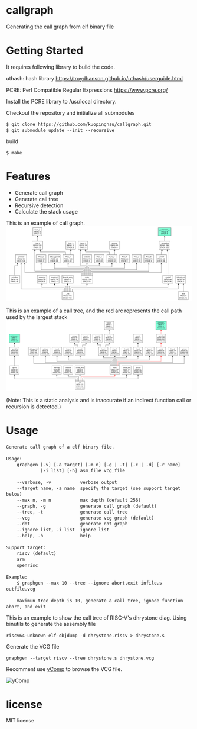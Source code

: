 # callgraph
Generating the call graph from elf binary file

# Getting Started
It requires following library to build the code.

uthash: hash library
https://troydhanson.github.io/uthash/userguide.html

PCRE: Perl Compatible Regular Expressions
https://www.pcre.org/

Install the PCRE library to /usr/local directory.

Checkout the repository and initialize all submodules

```
$ git clone https://github.com/kuopinghsu/callgraph.git
$ git submodule update --init --recursive
```

build

```
$ make
```

# Features

- Generate call graph
- Generate call tree
- Recursive detection
- Calculate the stack usage

This is an example of call graph.<br>
<img src="https://github.com/kuopinghsu/callgraph/blob/master/images/dhrystone-callgraph.svg" alt="Dhrystone Call Graph" width=640>

This is an example of a call tree, and the red arc represents the call path used by the largest stack<br>
<img src="https://github.com/kuopinghsu/callgraph/blob/master/images/dhrystone-calltree.svg" alt="Dhrystone Call Tree" width=640>

(Note: This is a static analysis and is inaccurate if an indirect function call or recursion is detected.)

# Usage
```
Generate call graph of a elf binary file.

Usage:
    graphgen [-v] [-a target] [-m n] [-g | -t] [-c | -d] [-r name]
             [-i list] [-h] asm_file vcg_file

    --verbose, -v           verbose output
    --target name, -a name  specify the target (see support target below)
    --max n, -m n           max depth (default 256)
    --graph, -g             generate call graph (default)
    --tree, -t              generate call tree
    --vcg                   generate vcg graph (default)
    --dot                   generate dot graph
    --ignore list, -i list  ignore list
    --help, -h              help

Support target:
    riscv (default)
    arm
    openrisc

Example:
    $ graphgen --max 10 --tree --ignore abort,exit infile.s outfile.vcg

    maximun tree depth is 10, generate a call tree, ignode function abort, and exit
```

This is an example to show the call tree of RISC-V's dhrystone diag. Using binutils to generate the assembly file

```
riscv64-unknown-elf-objdump -d dhrystone.riscv > dhrystone.s
```

Generate the VCG file

```
graphgen --target riscv --tree dhrystone.s dhrystone.vcg
```

Recomment use <A Href="https://pp.ipd.kit.edu/firm/yComp.html">yComp</A> to browse the VCG file.<br>

<img src="https://github.com/kuopinghsu/callgraph/blob/master/images/yComp.png" alt="yComp">

# license
MIT license
